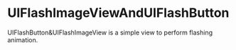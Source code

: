 UIFlashImageViewAndUIFlashButton
================================

UIFlashButton&amp;UIFlashImageView is a simple view to perform flashing animation.
